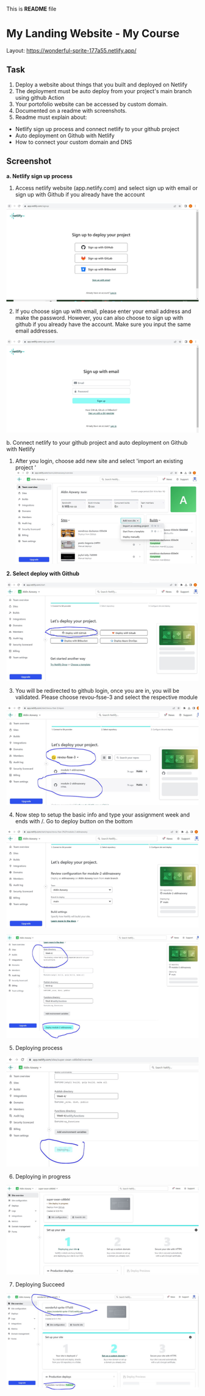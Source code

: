 This is **README** file

# My Landing Website - My Course
Layout: https://wonderful-sprite-177a55.netlify.app/

## **Task**
1. Deploy a website about things that you built and deployed on Netlify
2. The deployment must be auto deploy from your project's main branch using github Action
3. Your portofolio website can be accessed by custom domain.
4. Documented on a readme with screenshots.
5. Readme must explain about:
- Netlify sign up process and connect netlify to your github project
- Auto deployment on Github with Netlify
- How to connect your custom domain and DNS

## **Screenshot**
**a. Netlify sign up process** 
1. Access netlify website (app.netlify.com) and select sign up with email or sign up with Github if you already have the account


![Myimage](./assets2/1.1%20Sign%20up%20process.JPG)

2. If you choose sign up with email, please enter your email address and make the password. However, you can also choose to sign up with github if you already have the account. Make sure you input the same email addresses.

![Myimage](./assets2/1.2%20Sign%20up%20using%20email.JPG)

b. Connect netlify to your github project and auto deployment on Github with Netlify

1. After you login, choose add new site and select 'import an existing project
'
![Myimage](./assets2/2.1%20Import%20project.JPG)


**2. Select deploy with Github**

![Myimage](./assets2/2.2%20Deploy%20with%20Github.JPG)

3. You will be redirected to github login, once you are in, you will be validated. Please choose revou-fsse-3 and select the respective module


![Myimage](./assets2/2.3%20Choose%20Revou%20and%20selected%20module.JPG)

4. Now step to setup the basic info and type your assignment week and ends with /. Go to deploy button on the bottom

![Myimage](./assets2/2.4.1%20Select%20and%20fill%20data.JPG)

![Myimage](./assets2/2.4.2%20Select%20and%20fill%20data.JPG)

5. Deploying process

![Myimage](./assets2/2.4.3%20Deploying.JPG)

6. Deploying in progress

![Myimage](./assets2/2.4.4%20Deploy%20in%20Progress.JPG)

7. Deploying Succeed

![Myimage](./assets2/2.4.5%20Deployed%20success.JPG)